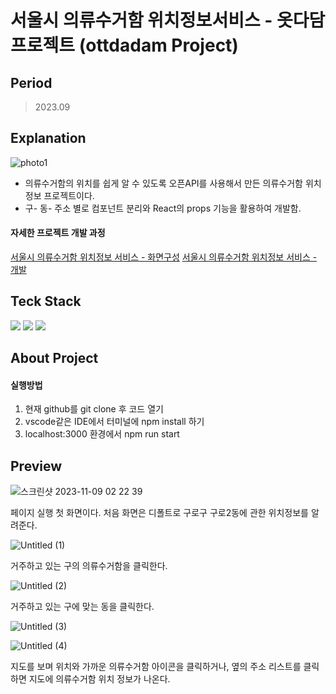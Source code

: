 # 서울시 의류수거함 위치정보서비스 - 옷다담 프로젝트 (ottdadam Project)

## Period
  
  > 2023.09

## Explanation


![photo1](https://github.com/murramge/seoul_clothingBin_ottdadam/assets/60298173/b80f830d-e751-471f-8391-6061b7990bb3)

  
  - 의류수거함의 위치를 쉽게 알 수 있도록 오픈API를 사용해서 만든 의류수거함 위치정보 프로젝트이다.
  - 구- 동- 주소 별로 컴포넌트 분리와 React의 props 기능을 활용하여 개발함.

  #### 자세한 프로젝트 개발 과정
  [서울시 의류수거함 위치정보 서비스 - 화면구성](https://coding-god-life.tistory.com/90)
  [서울시 의류수거함 위치정보 서비스 - 개발](https://coding-god-life.tistory.com/92)

## Teck Stack
<img src="https://img.shields.io/badge/JavaScript-F7DF1E?style=flat-square&logo=JavaScript&logoColor=white"/></a>
<img src="https://img.shields.io/badge/REACT-8DD6F9?style=flat-square&logo=REACT&logoColor=white"/></a>
<img src="https://img.shields.io/badge/CSS-CC6699?style=flat-square&logo=CSS3&logoColor=white"/></a>

## About Project 

#### 실행방법
1. 현재 github를 git clone 후 코드 열기
2. vscode같은 IDE에서 터미널에 npm install 하기
3. localhost:3000 환경에서 npm run start

## Preview


![스크린샷 2023-11-09 02 22 39](https://github.com/murramge/seoul_clothingBin_ottdadam/assets/60298173/5fd831a5-6bcc-4c0a-9d6f-f4d828be4625)

페이지 실행 첫 화면이다. 처음 화면은 디폴트로 구로구 구로2동에 관한 위치정보를 알려준다.

![Untitled (1)](https://github.com/murramge/seoul_clothingBin_ottdadam/assets/60298173/db08a8e5-4a41-4ad5-8e14-78dfc04771d7)

거주하고 있는 구의 의류수거함을 클릭한다.

![Untitled (2)](https://github.com/murramge/seoul_clothingBin_ottdadam/assets/60298173/c7f7164a-c732-4300-844a-3540e81af919)

거주하고 있는 구에 맞는 동을 클릭한다.

![Untitled (3)](https://github.com/murramge/seoul_clothingBin_ottdadam/assets/60298173/7b41449b-e2fa-4545-94a2-ed70873b37f3)

![Untitled (4)](https://github.com/murramge/seoul_clothingBin_ottdadam/assets/60298173/662b1ace-a80e-4aa7-82e6-a3d86623768c)


지도를 보며 위치와 가까운 의류수거함 아이콘을 클릭하거나,
옆의 주소 리스트를 클릭하면 지도에 의류수거함 위치 정보가 나온다.





